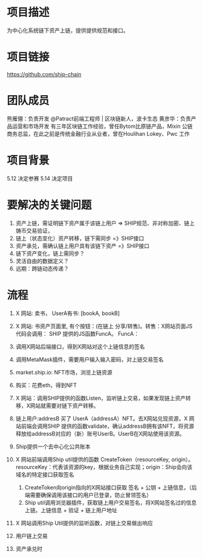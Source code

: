 # 项目描述
为中心化系统链下资产上链，提供提供规范和接口。
# 项目链接
https://github.com/ship-chain

# 团队成员
熊雁翎：负责开发 @Patract前端工程师 | 区块链新人，波卡生态
黄彦华：负责产品运营和市场开发 有三年区块链工作经验，曾任Bytom比原链产品，Mixin 公链商务总监，在此之前是传统金融行业从业者，曾在Houlihan Lokey、Pwc 工作

# 项目背景
5.12 决定参赛
5.14 决定项目

# 要解决的关键问题
1. 资产上链，需证明链下资产属于该链上用户 => SHIP规范、非对称加密、链上铸币交易验证，
2. 链上（状态变化）资产转移，链下需同步 =》SHIP接口
3. 资产承兑，需确认链上用户具有该链下资产 =》SHIP接口
4. 链下资产变化，链上需同步？
5. 灵活自由的数据定义？
6. 远期：跨链动态传递？

# 流程
1. X 网站: 卖书， UserA有书: [bookA, bookB]
2. X 网站: 书资产页面里, 有个按钮：(在链上 分享/转售)。转售：X网站页面JS代码会调用： SHIP 提供的JS函数FuncA。
  FuncA：
  1. 调用X网站后端接口，得到X网站对这个上链信息的签名
  2. 调用MetaMask插件，需要用户输入输入密码，对上链交易签名
3. market.ship.io: NFT市场，浏览上链资源
4. 购买：花费eth，得到NFT
5. X 网站：调用SHIP提供的函数Listen，监听链上交易，如果发现链上资产转移，X网站就需要对链下资产转移。
6. 链上用户:addresB 买了 UserA（addressA）NFT。去X网站兑现资源，X 网站前端会调用SHIP 提供的函数validate，确认addressB拥有该NFT，将资源释放给addressB对应的（新）账号UserB。UserB在X网站使用该资源。











1. Ship提供一个去中心化公共账本
2. X 网站前端调用Ship util提供的函数 CreateToken（resourceKey, origin）。resourceKey：代表该资源的key，根据业务自己实现；origin：Ship会向该域名的特定接口获取签名
    1. CreateToken向origin指向的X网站接口获取 签名 + 公钥 + 上链信息，（后端需要确保调用该接口的用户已登录，防止冒领签名）
    2. Ship util调用浏览器插件，获取链上用户交易签名，将X网站签名过的信息上链。上链信息 + 验证 + 链上用户地址

3. X 网站调用Ship Util提供的监听函数，对链上交易做出响应
3. 用户链上交易
4. 资产承兑时